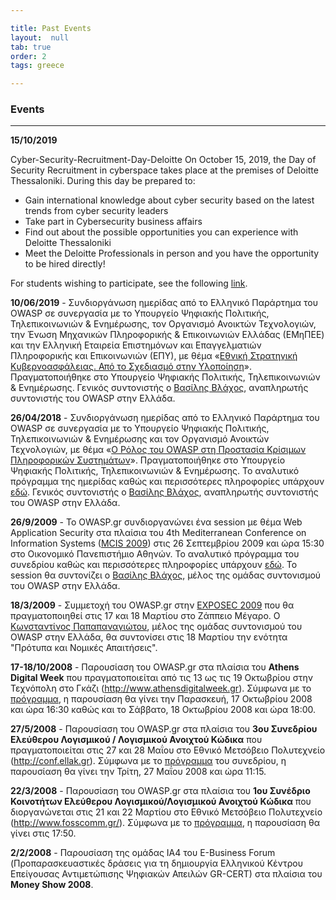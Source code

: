 ```yaml
---

title: Past Events 
layout:  null
tab: true
order: 2
tags: greece

---
```


### Events

---

**15/10/2019**

Cyber-Security-Recruitment-Day-Deloitte
On October 15, 2019, the Day of Security Recruitment in cyberspace takes place at the premises of Deloitte Thessaloniki. During this day be prepared to:

* Gain international knowledge about cyber security based on the latest trends from cyber security leaders
* Take part in Cybersecurity business affairs
* Find out about the possible opportunities you can experience with Deloitte Thessaloniki
* Meet the Deloitte Professionals in person and you have the opportunity to be hired directly!

For students wishing to participate, see the following [link](https://lnkd.in/gPBQxxw).

**10/06/2019** - Συνδιοργάνωση ημερίδας από το Ελληνικό Παράρτημα του OWASP σε συνεργασία με το Υπουργείο Ψηφιακής Πολιτικής, Τηλεπικοινωνιών & Ενημέρωσης, τον Οργανισμό Ανοικτών Τεχνολογιών, την Ένωση Μηχανικών Πληροφορικής & Επικοινωνιών Ελλάδας (ΕΜηΠΕΕ) και την Ελληνική Εταιρεία Επιστημόνων και Επαγγελματιών Πληροφορικής και Επικοινωνιών (ΕΠΥ), με θέμα «[Εθνική Στρατηγική Κυβερνοασφάλειας. Από το Σχεδιασμό στην Υλοποίηση](https://sites.google.com/s/14LqaL_OYBE4mE-RwUyKEwDM2uLG3FZLm/p/15d_i80Cboy7mE4zBL2ytg_KCLjG8caPE/edit)». Πραγματοποιήθηκε στο Υπουργείο Ψηφιακής Πολιτικής, Τηλεπικοινωνιών & Ενημέρωσης. Γενικός συντονιστής ο [Βασίλης Βλάχος](mailto:vsvlachosATowasp.gr), αναπληρωτής συντονιστής του OWASP στην Ελλάδα.

<!-- ![Owaspmeeting.jpg](Owaspmeeting.jpg "Owaspmeeting.jpg") -->

**26/04/2018** - Συνδιοργάνωση ημερίδας από το Ελληνικό Παράρτημα του OWASP σε συνεργασία με το Υπουργείο Ψηφιακής Πολιτικής, Τηλεπικοινωνιών & Ενημέρωσης και τον Οργανισμό Ανοικτών Τεχνολογιών, με θέμα «[Ο Ρόλος του OWASP στη
Προστασία Κρίσιμων Πληροφορικών Συστημάτων](https://www.facebook.com/events/362073127535010/)». Πραγματοποιήθηκε στο Υπουργείο Ψηφιακής Πολιτικής, Τηλεπικοινωνιών & Ενημέρωσης. Το αναλυτικό πρόγραμμα της ημερίδας καθώς και
περισσότερες πληροφορίες υπάρχουν [εδώ](https://drive.google.com/file/d/1oPO_1VMcHTi_PjRaGTdDBH0OUxRVoqRA/view). Γενικός συντονιστής ο [Βασίλης Βλάχος](mailto:vsvlachosATowasp.gr), αναπληρωτής συντονιστής του OWASP στην Ελλάδα.

**26/9/2009** - Το OWASP.gr συνδιοργανώνει ένα session με θέμα Web Application Security στα πλαίσια του 4th Mediterranean Conference on Information Systems ([MCIS 2009](http://www.mcis2009.org)) στις 26 Σεπτεμβρίου 2009 και ώρα 15:30 στο Οικονομικό Πανεπιστήμιο Αθηνών. Το αναλυτικό πρόγραμμα του συνεδρίου καθώς και περισσότερες πληροφορίες υπάρχουν [εδώ](http://www.mcis2009.org). Το session θα συντονίζει ο [Βασίλης Βλάχος](mailto:vsvlachosATowasp.gr), μέλος της ομάδας συντονισμού του OWASP στην Ελλάδα.

**18/3/2009** - Συμμετοχή του OWASP.gr στην [EXPOSEC 2009](http://www.tsomokos.gr/projects2.php) που θα πραγματοποιηθεί στις 17 και 18 Μαρτίου στο Ζάππειο Μέγαρο. Ο [Κωνσταντίνος Παπαπαναγιώτου](mailto:conpapATowasp.gr), μέλος της ομάδας συντονισμού του OWASP στην Ελλάδα, θα συντονίσει στις 18 Μαρτίου την ενότητα "Πρότυπα και Νομικές Απαιτήσεις".

**17-18/10/2008** - Παρουσίαση του OWASP.gr στα πλαίσια του **Athens Digital Week** που πραγματοποιείται από τις 13 ως τις 19 Οκτωβρίου στην Τεχνόπολη στο Γκάζι (http://www.athensdigitalweek.gr). Σύμφωνα με το [πρόγραμμα](http://www.athensdigitalweek.gr/el/the-core/talk-zone), η παρουσίαση θα γίνει την Παρασκευή, 17 Οκτωβρίου 2008 και ώρα 16:30 καθώς και το Σάββατο, 18 Οκτωβρίου 2008 και ώρα 18:00.

**27/5/2008** - Παρουσίαση του OWASP.gr στα πλαίσια του **3ου Συνεδρίου Ελεύθερου Λογισμικού / Λογισμικού Ανοιχτού Κώδικα** που πραγματοποιείται στις 27 και 28 Μαΐου στο Εθνικό Μετσόβειο Πολυτεχνείο (http://conf.ellak.gr). Σύμφωνα με το
[πρόγραμμα](http://conf.ellak.gr/2008/index.php?option=com_jcalpro&Itemid=138&extmode=week&date=2008-05-25) του συνεδρίου, η παρουσίαση θα γίνει την Τρίτη, 27 Μαΐου 2008 και ώρα 11:15.

**22/3/2008** - Παρουσίαση του OWASP.gr στα πλαίσια του **1ου Συνέδριο Κοινοτήτων Ελεύθερου Λογισμικού/Λογισμικού Ανοιχτού Κώδικα** που διοργανώνεται στις 21 και 22 Μαρτίου στο Εθνικό Μετσόβειο Πολυτεχνείο (http://www.fosscomm.gr/). Σύμφωνα με το [πρόγραμμα](http://www.fosscomm.gr/xoops20171/htdocs/uploads/programma_synedriou.html), η παρουσίαση θα γίνει στις 17:50.

**2/2/2008** - Παρουσίαση της ομάδας IA4 του E-Business Forum (Προπαρασκευαστικές δράσεις για τη δημιουργία Ελληνικού Κέντρου Επείγουσας Αντιμετώπισης Ψηφιακών Απειλών GR-CERT) στα πλαίσια του **Money Show 2008**.
